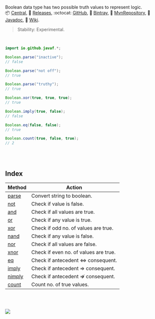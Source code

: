 Boolean data type has two possible truth values to represent logic.<br>
:package: [Central](https://search.maven.org/artifact/io.github.javaf/extra-boolean),
:scroll: [Releases](https://repo1.maven.org/maven2/io/github/javaf/extra-boolean/),
:octocat: [GitHub](https://github.com/javaf/hello-world/packages/579834),
:frog: [Bintray](https://bintray.com/beta/#/bintray/jcenter/io.github.javaf:extra-boolean),
:peacock: [MvnRepository](https://mvnrepository.com/artifact/io.github.javaf/extra-boolean),
:newspaper: [Javadoc](https://javaf.github.io/extra-boolean/),
:blue_book: [Wiki](https://github.com/javaf/extra-boolean/wiki).

> Stability: Experimental.

<br>

```java
import io.github.javaf.*;

Boolean.parse("inactive");
// false

Boolean.parse("not off");
// true

Boolean.parse("truthy");
// true

Boolean.xor(true, true, true);
// true

Boolean.imply(true, false);
// false

Boolean.eq(false, false);
// true

Boolean.count(true, false, true);
// 2
```

<br>
<br>


## Index

| Method   | Action                                |
| -------- | ------------------------------------- |
| [parse]  | Convert string to boolean.            |
| [not]    | Check if value is false.              |
| [and]    | Check if all values are true.         |
| [or]     | Check if any value is true.           |
| [xor]    | Check if odd no. of values are true.  |
| [nand]   | Check if any value is false.          |
| [nor]    | Check if all values are false.        |
| [xnor]   | Check if even no. of values are true. |
| [eq]     | Check if antecedent ⇔ consequent.     |
| [imply]  | Check if antecedent ⇒ consequent.     |
| [nimply] | Check if antecedent ⇏ consequent.     |
| [count]  | Count no. of true values.             |

[parse]: https://github.com/javaf/extra-boolean/wiki/parse
[not]: https://github.com/javaf/extra-boolean/wiki/not
[and]: https://github.com/javaf/extra-boolean/wiki/and
[or]: https://github.com/javaf/extra-boolean/wiki/or
[xor]: https://github.com/javaf/extra-boolean/wiki/xor
[nand]: https://github.com/javaf/extra-boolean/wiki/nand
[nor]: https://github.com/javaf/extra-boolean/wiki/nor
[xnor]: https://github.com/javaf/extra-boolean/wiki/xnor
[eq]: https://github.com/javaf/extra-boolean/wiki/eq
[imply]: https://github.com/javaf/extra-boolean/wiki/imply
[nimply]: https://github.com/javaf/extra-boolean/wiki/nimply
[count]: https://github.com/javaf/extra-boolean/wiki/count

<br>
<br>

[![](https://img.youtube.com/vi/6mMK6iSZsAs/maxresdefault.jpg)](https://www.youtube.com/watch?v=6mMK6iSZsAs)
